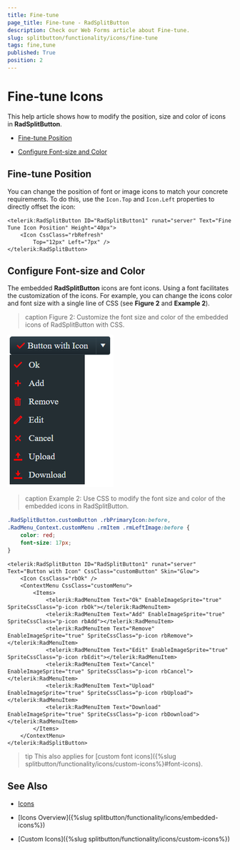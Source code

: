 ```yaml
---
title: Fine-tune
page_title: Fine-tune - RadSplitButton
description: Check our Web Forms article about Fine-tune.
slug: splitbutton/functionality/icons/fine-tune
tags: fine,tune
published: True
position: 2
---
```


# Fine-tune Icons

This help article shows how to modify the position, size and color of icons in **RadSplitButton**.

* [Fine-tune Position](#fine-tune-position)

* [Configure Font-size and Color](#configure-font-size-and-color)

## Fine-tune Position

You can change the position of font or image icons to match your concrete requirements. To do this, use the `Icon.Top` and `Icon.Left` properties to directly offset the icon:

````ASP.NET
<telerik:RadSplitButton ID="RadSplitButton1" runat="server" Text="Fine Tune Icon Position" Height="40px">
	<Icon CssClass="rbRefresh"
		Top="12px" Left="7px" />
</telerik:RadSplitButton>
````

## Configure Font-size and Color

The embedded **RadSplitButton** icons are font icons. Using a font facilitates the customization of the icons. For example, you can change the icons color and font size with a single line of CSS (see **Figure 2** and **Example 2**).

>caption Figure 2: Customize the font size and color of the embedded icons of RadSplitButton with CSS.

![Button Icon Customized](images/fine-tune.png)

>caption Example 2: Use CSS to modify the font size and color of the embedded icons in RadSplitButton.

````CSS
.RadSplitButton.customButton .rbPrimaryIcon:before,
.RadMenu_Context.customMenu .rmItem .rmLeftImage:before {
    color: red;
    font-size: 17px;
}
````

````ASPX
<telerik:RadSplitButton ID="RadSplitButton1" runat="server" Text="Button with Icon" CssClass="customButton" Skin="Glow">
    <Icon CssClass="rbOk" />
    <ContextMenu CssClass="customMenu">
        <Items>
            <telerik:RadMenuItem Text="Ok" EnableImageSprite="true" SpriteCssClass="p-icon rbOk"></telerik:RadMenuItem>
            <telerik:RadMenuItem Text="Add" EnableImageSprite="true" SpriteCssClass="p-icon rbAdd"></telerik:RadMenuItem>
            <telerik:RadMenuItem Text="Remove" EnableImageSprite="true" SpriteCssClass="p-icon rbRemove"></telerik:RadMenuItem>
            <telerik:RadMenuItem Text="Edit" EnableImageSprite="true" SpriteCssClass="p-icon rbEdit"></telerik:RadMenuItem>
            <telerik:RadMenuItem Text="Cancel" EnableImageSprite="true" SpriteCssClass="p-icon rbCancel"></telerik:RadMenuItem>
            <telerik:RadMenuItem Text="Upload" EnableImageSprite="true" SpriteCssClass="p-icon rbUpload"></telerik:RadMenuItem>
            <telerik:RadMenuItem Text="Download" EnableImageSprite="true" SpriteCssClass="p-icon rbDownload"></telerik:RadMenuItem>
        </Items>
    </ContextMenu>
</telerik:RadSplitButton>
````

>tip This also applies for [custom font icons]({%slug splitbutton/functionality/icons/custom-icons%}#font-icons).

## See Also
 
 * [Icons](https://demos.telerik.com/aspnet-ajax/splitbutton/functionality/icons/defaultcs.aspx)

 * [Icons Overview]({%slug splitbutton/functionality/icons/embedded-icons%})

 * [Custom Icons]({%slug splitbutton/functionality/icons/custom-icons%})
 

